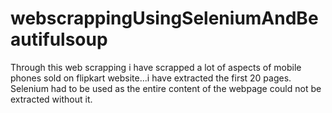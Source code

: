 # webscrappingUsingSeleniumAndBeautifulsoup
Through this web scrapping i have scrapped a lot of aspects of mobile phones sold on flipkart website...i have extracted the first 20 pages. Selenium had to be used as the entire content of the webpage could not be extracted without it.
